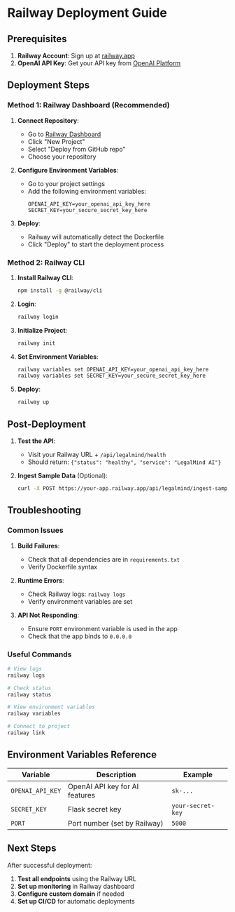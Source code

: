 # Railway Deployment Guide

## Prerequisites

1. **Railway Account**: Sign up at [railway.app](https://railway.app)
2. **OpenAI API Key**: Get your API key from [OpenAI Platform](https://platform.openai.com)

## Deployment Steps

### Method 1: Railway Dashboard (Recommended)

1. **Connect Repository**:
   - Go to [Railway Dashboard](https://railway.app/dashboard)
   - Click "New Project"
   - Select "Deploy from GitHub repo"
   - Choose your repository

2. **Configure Environment Variables**:
   - Go to your project settings
   - Add the following environment variables:
     ```
     OPENAI_API_KEY=your_openai_api_key_here
     SECRET_KEY=your_secure_secret_key_here
     ```

3. **Deploy**:
   - Railway will automatically detect the Dockerfile
   - Click "Deploy" to start the deployment process

### Method 2: Railway CLI

1. **Install Railway CLI**:
   ```bash
   npm install -g @railway/cli
   ```

2. **Login**:
   ```bash
   railway login
   ```

3. **Initialize Project**:
   ```bash
   railway init
   ```

4. **Set Environment Variables**:
   ```bash
   railway variables set OPENAI_API_KEY=your_openai_api_key_here
   railway variables set SECRET_KEY=your_secure_secret_key_here
   ```

5. **Deploy**:
   ```bash
   railway up
   ```

## Post-Deployment

1. **Test the API**:
   - Visit your Railway URL + `/api/legalmind/health`
   - Should return: `{"status": "healthy", "service": "LegalMind AI"}`

2. **Ingest Sample Data** (Optional):
   ```bash
   curl -X POST https://your-app.railway.app/api/legalmind/ingest-sample-data
   ```

## Troubleshooting

### Common Issues

1. **Build Failures**:
   - Check that all dependencies are in `requirements.txt`
   - Verify Dockerfile syntax

2. **Runtime Errors**:
   - Check Railway logs: `railway logs`
   - Verify environment variables are set

3. **API Not Responding**:
   - Ensure `PORT` environment variable is used in the app
   - Check that the app binds to `0.0.0.0`

### Useful Commands

```bash
# View logs
railway logs

# Check status
railway status

# View environment variables
railway variables

# Connect to project
railway link
```

## Environment Variables Reference

| Variable | Description | Example |
|----------|-------------|---------|
| `OPENAI_API_KEY` | OpenAI API key for AI features | `sk-...` |
| `SECRET_KEY` | Flask secret key | `your-secret-key` |
| `PORT` | Port number (set by Railway) | `5000` |

## Next Steps

After successful deployment:

1. **Test all endpoints** using the Railway URL
2. **Set up monitoring** in Railway dashboard
3. **Configure custom domain** if needed
4. **Set up CI/CD** for automatic deployments